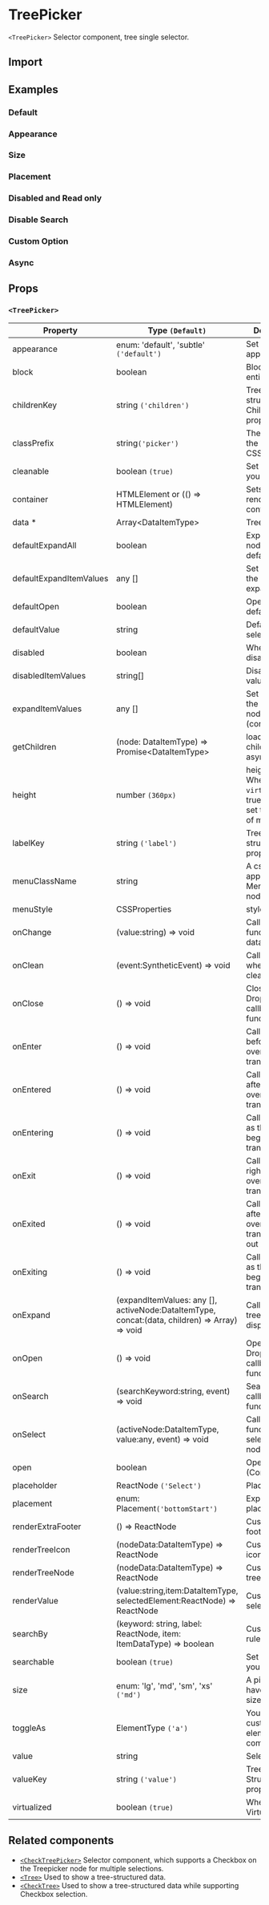 # TreePicker

`<TreePicker>` Selector component, tree single selector.

## Import

<!--{include:(components/tree-picker/fragments/import.md)}-->

## Examples

### Default

<!--{include:`basic.md`}-->

### Appearance

<!--{include:`appearance.md`}-->

### Size

<!--{include:`size.md`}-->

### Placement

<!--{include:`placement.md`}-->

### Disabled and Read only

<!--{include:`disabled.md`}-->

### Disable Search

<!--{include:`searchable.md`}-->

### Custom Option

<!--{include:`custom.md`}-->

### Async

<!--{include:`async.md`}-->

## Props

<!--{include:(_common/types/data-item-type.md)}-->
<!--{include:(_common/types/placement.md)}-->

### `<TreePicker>`

| Property                | Type `(Default)`                                                                              | Description                                                               |
| ----------------------- | --------------------------------------------------------------------------------------------- | ------------------------------------------------------------------------- |
| appearance              | enum: 'default', 'subtle' `('default')`                                                       | Set picker appearence                                                     |
| block                   | boolean                                                                                       | Blocking an entire row                                                    |
| childrenKey             | string `('children')`                                                                         | Tree data structure Children property name                                |
| classPrefix             | string`('picker')`                                                                            | The prefix of the component CSS class                                     |
| cleanable               | boolean `(true)`                                                                              | Set whether you can clear                                                 |
| container               | HTMLElement or (() => HTMLElement)                                                            | Sets the rendering container                                              |
| data \*                 | Array&lt;DataItemType&gt;                                                                     | Tree data                                                                 |
| defaultExpandAll        | boolean                                                                                       | Expand all nodes By default                                               |
| defaultExpandItemValues | any []                                                                                        | Set the value of the default expanded node                                |
| defaultOpen             | boolean                                                                                       | Open by default                                                           |
| defaultValue            | string                                                                                        | Default selected Value                                                    |
| disabled                | boolean                                                                                       | Whether to disable Picker                                                 |
| disabledItemValues      | string[]                                                                                      | Disable item by value                                                     |
| expandItemValues        | any []                                                                                        | Set the value of the expanded node (controlled)                           |
| getChildren             | (node: DataItemType) => Promise&lt;DataItemType&gt;                                           | load node children data asynchronously                                    |
| height                  | number `(360px)`                                                                              | height of menu. When `virtualize` is true, you can set the height of menu |
| labelKey                | string `('label')`                                                                            | Tree data structure Label property name                                   |
| menuClassName           | string                                                                                        | A css class to apply to the Menu DOM node                                 |
| menuStyle               | CSSProperties                                                                                 | style for Menu                                                            |
| onChange                | (value:string) => void                                                                        | Callback function for data change                                         |
| onClean                 | (event:SyntheticEvent) => void                                                                | Callback fired when value clean                                           |
| onClose                 | () => void                                                                                    | Close Dropdown callback functions                                         |
| onEnter                 | () => void                                                                                    | Callback fired before the overlay transitions in                          |
| onEntered               | () => void                                                                                    | Callback fired after the overlay finishes transitioning in                |
| onEntering              | () => void                                                                                    | Callback fired as the overlay begins to transition in                     |
| onExit                  | () => void                                                                                    | Callback fired right before the overlay transitions out                   |
| onExited                | () => void                                                                                    | Callback fired after the overlay finishes transitioning out               |
| onExiting               | () => void                                                                                    | Callback fired as the overlay begins to transition out                    |
| onExpand                | (expandItemValues: any [], activeNode:DataItemType, concat:(data, children) => Array) => void | Callback When tree node is displayed                                      |
| onOpen                  | () => void                                                                                    | Open Dropdown callback function                                           |
| onSearch                | (searchKeyword:string, event) => void                                                         | Search callback function                                                  |
| onSelect                | (activeNode:DataItemType, value:any, event) => void                                           | Callback function after selecting tree node                               |
| open                    | boolean                                                                                       | Open (Controlled)                                                         |
| placeholder             | ReactNode `('Select')`                                                                        | Placeholder                                                               |
| placement               | enum: Placement`('bottomStart')`                                                              | Expand placement                                                          |
| renderExtraFooter       | () => ReactNode                                                                               | Customizing footer Content                                                |
| renderTreeIcon          | (nodeData:DataItemType) => ReactNode                                                          | Custom render icon                                                        |
| renderTreeNode          | (nodeData:DataItemType) => ReactNode                                                          | Custom render tree Node                                                   |
| renderValue             | (value:string,item:DataItemType, selectedElement:ReactNode) => ReactNode                      | Custom render selected value                                              |
| searchBy                | (keyword: string, label: ReactNode, item: ItemDataType) => boolean                            | Custom search rules                                                       |
| searchable              | boolean `(true)`                                                                              | Set whether you can search                                                |
| size                    | enum: 'lg', 'md', 'sm', 'xs' `('md')`                                                         | A picker can have different sizes                                         |
| toggleAs                | ElementType `('a')`                                                                           | You can use a custom element for this component                           |
| value                   | string                                                                                        | Selected value                                                            |
| valueKey                | string `('value')`                                                                            | Tree data Structure Value property name                                   |
| virtualized             | boolean `(true)`                                                                              | Whether using Virtualized List                                            |

## Related components

- [`<CheckTreePicker>`](./check-tree-picker) Selector component, which supports a Checkbox on the Treepicker node for multiple selections.
- [`<Tree>`](./tree) Used to show a tree-structured data.
- [`<CheckTree>`](./check-tree) Used to show a tree-structured data while supporting Checkbox selection.
